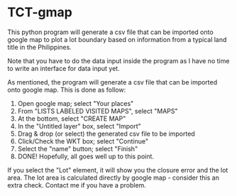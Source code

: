 # TCT-gmap
This python program will generate a csv file that can be imported onto google map to plot a lot boundary based on information from a typical land title in the Philippines.

Note that you have to do the data input inside the program as I have no time to write an interface for data input yet.

As mentioned, the program will generate a csv file that can be imported onto google map. This is done as follow:
1. Open google map; select "Your places"
2. From "LISTS  LABELED VISITED MAPS", select "MAPS"
3. At the bottom, select "CREATE MAP"
4. In the "Untitled layer" box, select "Import"
5. Drag & drop (or select) the generated csv file to be imported
6. Click/Check the WKT box; select "Continue"
7. Select the "name" button; select "Finish"
8. DONE! Hopefully, all goes well up to this point.

If you select the "Lot" element, it will show you the closure error and the lot area.
The lot area is calculated directly by google map - consider this an extra check.
Contact me if you have a problem.
